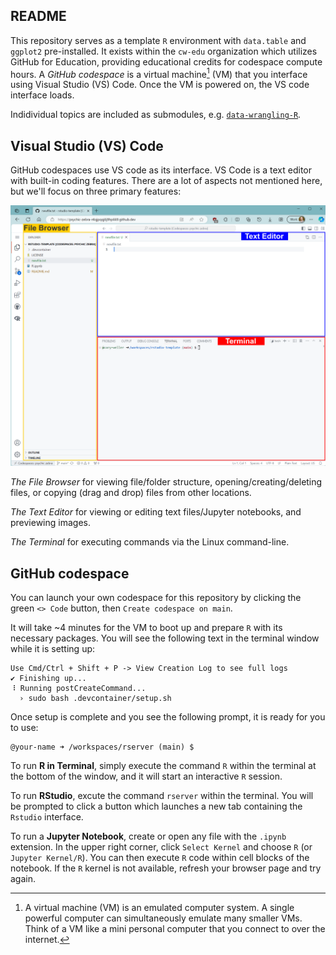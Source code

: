 ## README

This repository serves as a template `R` environment with `data.table` and `ggplot2` pre-installed. It exists within the `cw-edu` organization which utilizes GitHub for Education, providing educational credits for codespace compute hours. A _GitHub codespace_ is a virtual machine[^1] (VM) that you interface using Visual Studio (VS) Code. 
Once the VM is powered on, the VS code interface loads.

Indidividual topics are included as submodules, e.g. [`data-wrangling-R`](data-wrangling-R).

## Visual Studio (VS) Code
GitHub codespaces use VS code as its interface. VS Code is a text editor with built-in coding features. There are a lot of aspects not mentioned here, but we'll focus on three primary features:

![](.assets/vscode-window.png)

*The File Browser* for viewing file/folder structure, opening/creating/deleting files, or copying (drag and drop) files from other locations. 

*The Text Editor* for viewing or editing text files/Jupyter notebooks, and previewing images.

*The Terminal* for executing commands via the Linux command-line.

## GitHub codespace
You can launch your own codespace for this repository by clicking the green `<> Code` button, then `Create codespace on main`.

It will take ~4 minutes for the VM to boot up and prepare `R` with its necessary packages. 
You will see the following text in the terminal window while it is setting up:
```
Use Cmd/Ctrl + Shift + P -> View Creation Log to see full logs
✔ Finishing up...
⠸ Running postCreateCommand...
  › sudo bash .devcontainer/setup.sh
```
Once setup is complete and you see the following prompt, it is ready for you to use:
```
@your-name ➜ /workspaces/rserver (main) $ 
```

To run **R in Terminal**, simply execute the command `R` within the terminal at the bottom of the window, and it will start an interactive `R` session.

To run **RStudio**, excute the command `rserver` within the terminal. You will be prompted to click a button which launches a new tab containing the `Rstudio` interface.

To run a **Jupyter Notebook**, create or open any file with the `.ipynb` extension. In the upper right corner, click `Select Kernel` and choose `R` (or `Jupyter Kernel/R`). You can then execute `R` code within cell blocks of the notebook. If the `R` kernel is not available, refresh your browser page and try again.

[^1]: A virtual machine (VM) is an emulated computer system. A single powerful computer can simultaneously emulate many smaller VMs. Think of a VM like a mini personal computer that you connect to over the internet.